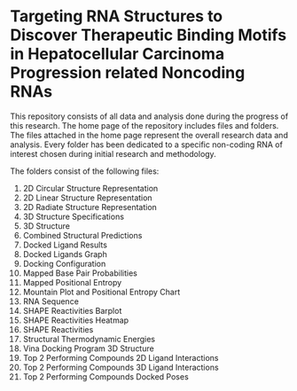 # Targeting RNA Structures to Discover Therapeutic Binding Motifs in Hepatocellular Carcinoma Progression related Noncoding RNAs
This repository consists of all data and analysis done during the progress of this research. The home page of the repository includes files and folders. The files attached in the home page represent the overall research data and analysis. Every folder has been dedicated to a specific non-coding RNA of interest chosen during initial research and methodology.

The folders consist of the following files:
1. 2D Circular Structure Representation
2. 2D Linear Structure Representation
3. 2D Radiate Structure Representation
4. 3D Structure Specifications
5. 3D Structure
6. Combined Structural Predictions
7. Docked Ligand Results
8. Docked Ligands Graph
9. Docking Configuration
10. Mapped Base Pair Probabilities
11. Mapped Positional Entropy
12. Mountain Plot and Positional Entropy Chart
13. RNA Sequence
14. SHAPE Reactivities Barplot
15. SHAPE Reactivities Heatmap
16. SHAPE Reactivities
17. Structural Thermodynamic Energies
18. Vina Docking Program 3D Structure
19. Top 2 Performing Compounds 2D Ligand Interactions
20. Top 2 Performing Compounds 3D Ligand Interactions
21. Top 2 Performing Compounds Docked Poses
